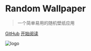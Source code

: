 # Random Wallpaper

> 一个简单易用的随机壁纸应用

[GitHub](https://github.com/yourusername/random_wallpaper)
[开始阅读](#random-wallpaper)

![logo](logo/logo.png) 